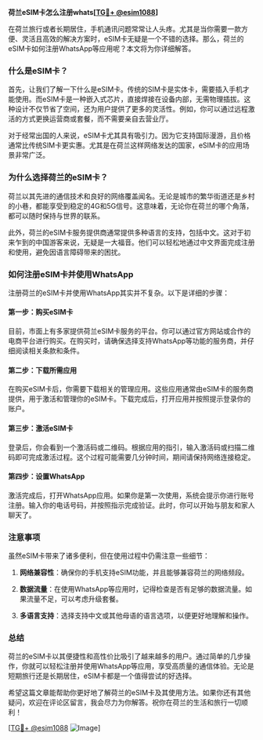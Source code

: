 **荷兰eSIM卡怎么注册whats[[TG💪+ @esim1088](https://t.me/s/esim1088)]**

在荷兰旅行或者长期居住，手机通讯问题常常让人头疼。尤其是当你需要一款方便、灵活且高效的解决方案时，eSIM卡无疑是一个不错的选择。那么，荷兰的eSIM卡如何注册WhatsApp等应用呢？本文将为你详细解答。

### 什么是eSIM卡？

首先，让我们了解一下什么是eSIM卡。传统的SIM卡是实体卡，需要插入手机才能使用。而eSIM卡是一种嵌入式芯片，直接焊接在设备内部，无需物理插拔。这种设计不仅节省了空间，还为用户提供了更多的灵活性。例如，你可以通过远程激活的方式更换运营商或套餐，而不需要亲自去营业厅。

对于经常出国的人来说，eSIM卡尤其具有吸引力。因为它支持国际漫游，且价格通常比传统SIM卡更实惠。尤其是在荷兰这样网络发达的国家，eSIM卡的应用场景非常广泛。

### 为什么选择荷兰的eSIM卡？

荷兰以其先进的通信技术和良好的网络覆盖闻名。无论是城市的繁华街道还是乡村的小巷，都能享受到稳定的4G和5G信号。这意味着，无论你在荷兰的哪个角落，都可以随时保持与世界的联系。

此外，荷兰的eSIM卡服务提供商通常提供多种语言的支持，包括中文。这对于初来乍到的中国游客来说，无疑是一大福音。他们可以轻松地通过中文界面完成注册和使用，避免因语言障碍带来的困扰。

### 如何注册eSIM卡并使用WhatsApp

注册荷兰的eSIM卡并使用WhatsApp其实并不复杂。以下是详细的步骤：

#### 第一步：购买eSIM卡

目前，市面上有多家提供荷兰eSIM卡服务的平台。你可以通过官方网站或合作的电商平台进行购买。在购买时，请确保选择支持WhatsApp等功能的服务商，并仔细阅读相关条款和条件。

#### 第二步：下载所需应用

在购买eSIM卡后，你需要下载相关的管理应用。这些应用通常由eSIM卡的服务商提供，用于激活和管理你的eSIM卡。下载完成后，打开应用并按照提示登录你的账户。

#### 第三步：激活eSIM卡

登录后，你会看到一个激活码或二维码。根据应用的指引，输入激活码或扫描二维码即可完成激活过程。这个过程可能需要几分钟时间，期间请保持网络连接稳定。

#### 第四步：设置WhatsApp

激活完成后，打开WhatsApp应用。如果你是第一次使用，系统会提示你进行账号注册。输入你的电话号码，并按照指示完成验证。此时，你可以开始与朋友和家人聊天了。

### 注意事项

虽然eSIM卡带来了诸多便利，但在使用过程中仍需注意一些细节：

1. **网络兼容性**：确保你的手机支持eSIM功能，并且能够兼容荷兰的网络频段。
   
2. **数据流量**：在使用WhatsApp等应用时，记得检查是否有足够的数据流量。如果流量不足，可以考虑升级套餐。

3. **多语言支持**：选择支持中文或其他母语的语言选项，以便更好地理解和操作。

### 总结

荷兰的eSIM卡以其便捷性和高性价比吸引了越来越多的用户。通过简单的几步操作，你就可以轻松注册并使用WhatsApp等应用，享受高质量的通信体验。无论是短期旅行还是长期居住，eSIM卡都是一个值得尝试的好选择。

希望这篇文章能帮助你更好地了解荷兰的eSIM卡及其使用方法。如果你还有其他疑问，欢迎在评论区留言，我会尽力为你解答。祝你在荷兰的生活和旅行一切顺利！

[[TG💪+ @esim1088](https://t.me/s/esim1088) ![Image](https://i.postimg.cc/4NQfJmqS/Snipaste-2025-05-13-00-14-12.png)]